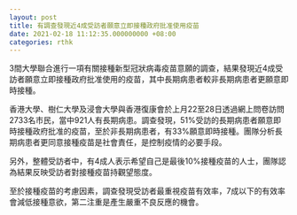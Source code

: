 ```yaml
---
layout: post
title: 有調查發現近4成受訪者願意立即接種政府批准使用疫苗
date: 2021-02-18 11:12:35.000000000 +08:00
categories: rthk
---
```


3間大學聯合進行一項有關接種新型冠狀病毒疫苗意願的調查，結果發現近4成受訪者願意立即接種政府批准使用的疫苗，其中長期病患者較非長期病患者更願意即時接種。

香港大學、樹仁大學及浸會大學與香港復康會於上月22至28日透過網上問卷訪問2733名市民，當中921人有長期病患。調查發現，51%受訪的長期病患者願意即時接種政府批准的疫苗，至於非長期病患者，有33%願意即時接種。團隊分析長期病患者更同意接種疫苗是社會責任，是控制疫情的必要手段。

另外，整體受訪者中，有4成人表示希望自己是最後10%接種疫苗的人士，團隊認為結果反映受訪者對接種疫苗持觀望態度。

至於接種疫苗的考慮因素，調查發現受訪者最重視疫苗有效率，7成以下的有效率會減低接種意欲，第二注重是產生嚴重不良反應的機會。
